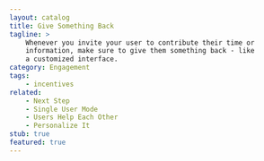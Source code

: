 ```yaml
---
layout: catalog
title: Give Something Back
tagline: >
    Whenever you invite your user to contribute their time or
    information, make sure to give them something back - like
    a customized interface.
category: Engagement
tags:
    - incentives
related:
    - Next Step
    - Single User Mode
    - Users Help Each Other
    - Personalize It
stub: true
featured: true
---
```

